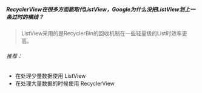 ##### RecyclerView在很多方面能取代ListView，Google为什么没把ListView划上一条过时的横线？
> ListView采用的是RecyclerBin的回收机制在一些轻量级的List时效率更高。

###### 推荐：
* 在处理少量数据使用 ListView
* 在处理大量数据的时候使用 RecyclerView
